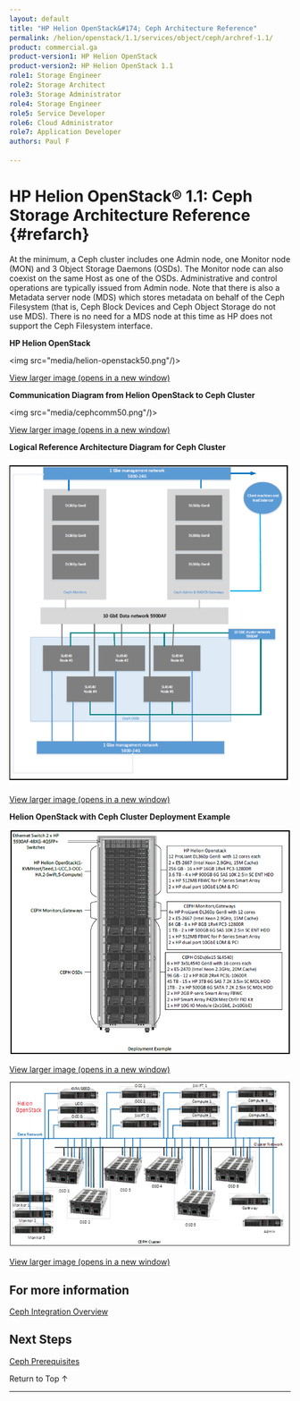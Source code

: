 ```yaml
---
layout: default
title: "HP Helion OpenStack&#174; Ceph Architecture Reference"
permalink: /helion/openstack/1.1/services/object/ceph/archref-1.1/
product: commercial.ga
product-version1: HP Helion OpenStack
product-version2: HP Helion OpenStack 1.1
role1: Storage Engineer
role2: Storage Architect 
role3: Storage Administrator 
role4: Storage Engineer
role5: Service Developer 
role6: Cloud Administrator 
role7: Application Developer 
authors: Paul F

---
```

<!--PUBLISHED-->

<script>

function PageRefresh {
onLoad="window.refresh"
}

PageRefresh();

</script>

<!---
<p style="font-size: small;"> <a href=" /helion/openstack/1.1/services/ceph/">&#9664; PREV</a> | <a href="/helion/openstack/1.1/">&#9650; UP</a> | <a href="/helion/openstack/1.1/ceph/prerequisite/"> NEXT &#9654</a> </p> --->


# HP Helion OpenStack&#174; 1.1: Ceph Storage Architecture Reference  {#refarch}

At the minimum, a Ceph cluster includes one Admin node, one Monitor node (MON) and 3 Object Storage Daemons (OSDs). The Monitor node can also coexist on the same Host as one of the OSDs. Administrative and control operations are typically issued from Admin node. Note that there is also a Metadata server node (MDS) which stores metadata on behalf of the Ceph Filesystem (that is, Ceph Block Devices and Ceph Object Storage do not use MDS). There is no need for a MDS node at this time as HP does not support the Ceph Filesystem interface.

**HP Helion OpenStack**<br>


<img src="media/helion-openstack50.png"/)>

<a href="javascript:window.open('/content/documentation/media/helion-openstack.png','_blank','toolbar=no,menubar=no,resizable=yes,scrollbars=yes')">View larger image (opens in a new window)</a>


**Communication Diagram from Helion OpenStack to Ceph Cluster**<br>

<img src="media/cephcomm50.png"/)>

<a href="javascript:window.open('/content/documentation/media/helion-cephcomm.png','_blank','toolbar=no,menubar=no,resizable=yes,scrollbars=yes')">View larger image (opens in a new window)</a>


**Logical Reference Architecture Diagram for Ceph Cluster** <br>

<img src="media/cephlogicalarch50.png">

<a href="javascript:window.open('/content/documentation/media/helion-cephlogicalarch.png','_blank','toolbar=no,menubar=no,resizable=yes,scrollbars=yes')">View larger image (opens in a new window)</a>


**Helion OpenStack with Ceph Cluster Deployment Example**

<img src="media/cephdeploy50.png"> <br>

<a href="javascript:window.open('/content/documentation/media/helion-cephdeploy.png','_blank','toolbar=no,menubar=no,resizable=yes,scrollbars=yes')">View larger image (opens in a new window)</a>

<img src="media/ceph-deployment-example.png"> <br>

<a href="javascript:window.open('/content/documentation/media/ceph-deployment-example.png','_blank','toolbar=no,menubar=no,resizable=yes,scrollbars=yes')">View larger image (opens in a new window)</a>


## For more information

[Ceph Integration Overview](/helion/openstack/1.1/services/ceph/overview/)

## Next Steps

[Ceph Prerequisites]( /helion/openstack/1.1/ceph/prerequisite/)


<a href="#top" style="padding:14px 0px 14px 0px; text-decoration: none;"> Return to Top &#8593; </a>

----
